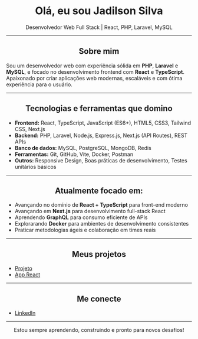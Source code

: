 <h1 align="center">Olá, eu sou Jadilson Silva</h1>
<p align="center">Desenvolvedor Web Full Stack | React, PHP, Laravel, MySQL</p>

---

<h2 align="center">Sobre mim</h2>
<p align="left">
Sou um desenvolvedor web com experiência sólida em <strong>PHP</strong>, <strong>Laravel</strong> e <strong>MySQL</strong>, e focado no desenvolvimento frontend com <strong>React</strong> e <strong>TypeScript</strong>. Apaixonado por criar aplicações web modernas, escaláveis e com ótima experiência para o usuário.
</p>

---

<h2 align="center">Tecnologias e ferramentas que domino</h2>
<ul align="left">
  <li><strong>Frontend:</strong> React, TypeScript, JavaScript (ES6+), HTML5, CSS3, Tailwind CSS, Next.js</li>
  <li><strong>Backend:</strong> PHP, Laravel, Node.js, Express.js, Next.js (API Routes), REST APIs</li>
  <li><strong>Banco de dados:</strong> MySQL, PostgreSQL, MongoDB, Redis</li>
  <li><strong>Ferramentas:</strong> Git, GitHub, Vite, Docker, Postman</li>
  <li><strong>Outros:</strong> Responsive Design, Boas práticas de desenvolvimento, Testes unitários básicos</li>
</ul>

---

<h2 align="center">Atualmente focado em:</h2>
<ul align="left">
  <li>Avançando no domínio de <strong>React + TypeScript</strong> para front-end moderno</li>
  <li>Avançando em <strong>Next.js</strong> para desenvolvimento full-stack React</li>
  <li>Aprendendo <strong>GraphQL</strong> para consumo eficiente de APIs</li>
  <li>Explorarando <strong>Docker</strong> para ambientes de desenvolvimento consistentes</li>
  <li>Praticar metodologias ágeis e colaboração em times reais</li>
</ul>

---

<h2 align="center">Meus projetos</h2>
<ul align="left">
  <li><a href="">Projeto</a></li>
  <li><a href="">App React</a></li>  
</ul>

---

<h2 align="center">Me conecte</h2>
<ul align="left">
  <li><a href="https://www.linkedin.com/in/jadilson-silva-7732a0282/">LinkedIn</a></li> 
</ul>

---

<p align="center">Estou sempre aprendendo, construindo e pronto para novos desafios!</p>
